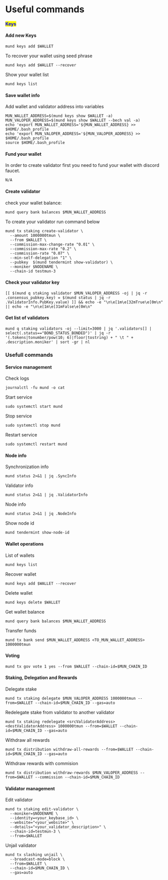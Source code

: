 # Useful commands

#### <mark style="color:blue;">Keys</mark>

#### Add new Keys

```
mund keys add $WALLET
```

To recover your wallet using seed phrase

```
mund keys add $WALLET --recover
```

Show your wallet list

```
mund keys list
```

#### Save wallet info

Add wallet and validator address into variables

```
MUN_WALLET_ADDRESS=$(mund keys show $WALLET -a)
MUN_VALOPER_ADDRESS=$(mund keys show $WALLET --bech val -a)
echo 'export MUN_WALLET_ADDRESS='${MUN_WALLET_ADDRESS} >> $HOME/.bash_profile
echo 'export MUN_VALOPER_ADDRESS='${MUN_VALOPER_ADDRESS} >> $HOME/.bash_profile
source $HOME/.bash_profile
```

#### Fund your wallet

In order to create validator first you need to fund your wallet with discord faucet.

```
N/A
```

#### Create validator

check your wallet balance:

```
mund query bank balances $MUN_WALLET_ADDRESS
```

To create your validator run command below

```
mund tx staking create-validator \
  --amount 1000000tmun \
  --from $WALLET \
  --commission-max-change-rate "0.01" \
  --commission-max-rate "0.2" \
  --commission-rate "0.07" \
  --min-self-delegation "1" \
  --pubkey  $(mund tendermint show-validator) \
  --moniker $NODENAME \
  --chain-id testmun-3
```

#### Check your validator key

```
[[ $(mund q staking validator $MUN_VALOPER_ADDRESS -oj | jq -r .consensus_pubkey.key) = $(mund status | jq -r .ValidatorInfo.PubKey.value) ]] && echo -e "\n\e[1m\e[32mTrue\e[0m\n" || echo -e "\n\e[1m\e[31mFalse\e[0m\n"
```

#### Get list of validators

```
mund q staking validators -oj --limit=3000 | jq '.validators[] | select(.status=="BOND_STATUS_BONDED")' | jq -r '(.tokens|tonumber/pow(10; 6)|floor|tostring) + " \t " + .description.moniker' | sort -gr | nl
```

### Usefull commands

#### Service management

Check logs

```
journalctl -fu mund -o cat
```

Start service

```
sudo systemctl start mund
```

Stop service

```
sudo systemctl stop mund
```

Restart service

```
sudo systemctl restart mund
```

#### Node info

Synchronization info

```
mund status 2>&1 | jq .SyncInfo
```

Validator info

```
mund status 2>&1 | jq .ValidatorInfo
```

Node info

```
mund status 2>&1 | jq .NodeInfo
```

Show node id

```
mund tendermint show-node-id
```

#### Wallet operations

List of wallets

```
mund keys list
```

Recover wallet

```
mund keys add $WALLET --recover
```

Delete wallet

```
mund keys delete $WALLET
```

Get wallet balance

```
mund query bank balances $MUN_WALLET_ADDRESS
```

Transfer funds

```
mund tx bank send $MUN_WALLET_ADDRESS <TO_MUN_WALLET_ADDRESS> 1000000tmun
```

#### Voting

```
mund tx gov vote 1 yes --from $WALLET --chain-id=$MUN_CHAIN_ID
```

#### Staking, Delegation and Rewards

Delegate stake

```
mund tx staking delegate $MUN_VALOPER_ADDRESS 1000000tmun --from=$WALLET --chain-id=$MUN_CHAIN_ID --gas=auto
```

Redelegate stake from validator to another validator

```
mund tx staking redelegate <srcValidatorAddress> <destValidatorAddress> 1000000tmun --from=$WALLET --chain-id=$MUN_CHAIN_ID --gas=auto
```

Withdraw all rewards

```
mund tx distribution withdraw-all-rewards --from=$WALLET --chain-id=$MUN_CHAIN_ID --gas=auto
```

Withdraw rewards with commision

```
mund tx distribution withdraw-rewards $MUN_VALOPER_ADDRESS --from=$WALLET --commission --chain-id=$MUN_CHAIN_ID
```

#### Validator management

Edit validator

```
mund tx staking edit-validator \
  --moniker=$NODENAME \
  --identity=<your_keybase_id> \
  --website="<your_website>" \
  --details="<your_validator_description>" \
  --chain-id=testmun-3 \
  --from=$WALLET
```

Unjail validator

```
mund tx slashing unjail \
  --broadcast-mode=block \
  --from=$WALLET \
  --chain-id=$MUN_CHAIN_ID \
  --gas=auto
```
